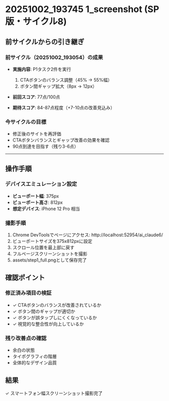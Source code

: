 # 20251002_193745 1_screenshot (SP版・サイクル8)

## 前サイクルからの引き継ぎ

### 前サイクル（20251002_193054）の成果
- **実施内容**: P1タスク2件を実行
  1. CTAボタンのバランス調整（45% → 55%幅）
  2. ボタン間ギャップ拡大（8px → 12px）

- **前回スコア**: 77点/100点
- **期待スコア**: 84-87点程度（+7-10点の改善見込み）

### 今サイクルの目標
- 修正後のサイトを再評価
- CTAボタンバランスとギャップ改善の効果を確認
- 90点到達を目指す（残り3-6点）

---

## 操作手順

### デバイスエミュレーション設定
- **ビューポート幅**: 375px
- **ビューポート高さ**: 812px
- **想定デバイス**: iPhone 12 Pro 相当

### 撮影手順
1. Chrome DevToolsでページにアクセス: http://localhost:52954/ai_claude6/
2. ビューポートサイズを375x812pxに設定
3. スクロール位置を最上部に戻す
4. フルページスクリーンショットを撮影
5. assets/step1_full.pngとして保存完了

## 確認ポイント

### 修正済み項目の検証
- ✓ CTAボタンのバランスが改善されているか
- ✓ ボタン間のギャップが適切か
- ✓ ボタンが誤タップしにくくなっているか
- ✓ 視覚的な整合性が向上しているか

### 残り改善点の確認
- 余白の状態
- タイポグラフィの階層
- 全体的なデザイン品質

## 結果
✓ スマートフォン幅スクリーンショット撮影完了
